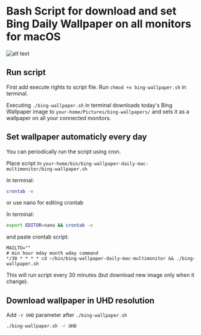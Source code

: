 # Bash Script for download and set Bing Daily Wallpaper on all monitors for macOS

![alt text](https://raw.githubusercontent.com/lpikora/bing-wallpaper-daily-mac-multimonitor/images/example-bing-animation.gif)

## Run script

First add execute rights to script file. Run `chmod +x bing-wallpaper.sh` in terminal.

Executing `./bing-wallpaper.sh` in terminal downloads today's Bing Wallpaper image to `your-home/Pictures/bing-wallpapers/` and sets it as a wallpaper on all your connected monitors.

## Set wallpaper automaticly every day

You can periodically run the script using cron.

Place script in `your-home/bin/bing-wallpaper-daily-mac-multimonitor/bing-wallpaper.sh`

In terminal:

```sh
crontab -e
```

or use nano for editing crontab

In terminal:

```sh
export EDITOR=nano && crontab -e
```

and paste crontab script:

```
MAILTO=""
# min hour mday month wday command
*/30 * * * * cd ~/bin/bing-wallpaper-daily-mac-multimonitor && ./bing-wallpaper.sh
```

This will run script every 30 minutes (but download new image only when it change).

## Download wallpaper in UHD resolution

Add `-r UHD` parameter after `./bing-wallpaper.sh`

```sh
./bing-wallpaper.sh -r UHD
```

